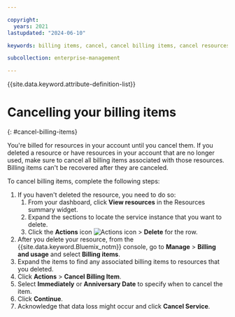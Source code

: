 ```yaml
---

copyright:
  years: 2021
lastupdated: "2024-06-10"

keywords: billing items, cancel, cancel billing items, cancel resources, delete resource, delete billing items

subcollection: enterprise-management

---
```


{{site.data.keyword.attribute-definition-list}}

# Cancelling your billing items
{: #cancel-billing-items}

You're billed for resources in your account until you cancel them. If you deleted a resource or have resources in your account that are no longer used, make sure to cancel all billing items associated with those resources. Billing items can't be recovered after they are canceled.

To cancel billing items, complete the following steps:

1. If you haven't deleted the resource, you need to do so:
   1. From your dashboard, click **View resources** in the Resources summary widget.
   1. Expand the sections to locate the service instance that you want to delete.
   1. Click the **Actions** icon ![Actions icon](../icons/action-menu-icon.svg "Actions") > **Delete** for the row.
1. After you delete your resource, from the {{site.data.keyword.Bluemix_notm}} console, go to **Manage** > **Billing and usage** and select **Billing items**.
1. Expand the items to find any associated billing items to resources that you deleted.
1. Click **Actions** > **Cancel Billing Item**.
1. Select **Immediately** or **Anniversary Date** to specify when to cancel the item.
1. Click **Continue**.
1. Acknowledge that data loss might occur and click **Cancel Service**.
